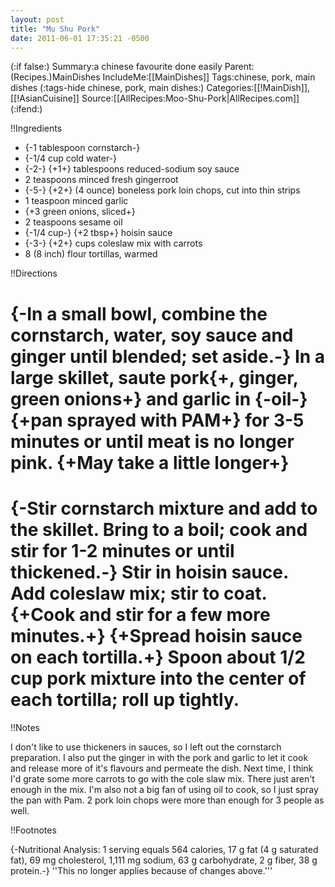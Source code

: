 ```yaml
---
layout: post
title: "Mu Shu Pork"
date: 2011-06-01 17:35:21 -0500
---
```

(:if false:)
Summary:a chinese favourite done easily
Parent:(Recipes.)MainDishes
IncludeMe:[[MainDishes]]
Tags:chinese, pork, main dishes
(:tags-hide chinese, pork, main dishes:)
Categories:[[!MainDish]], [[!AsianCuisine]]
Source:[[AllRecipes:Moo-Shu-Pork|AllRecipes.com]]
(:ifend:)


!!Ingredients

* {-1 tablespoon cornstarch-}
* {-1/4 cup cold water-}
* {-2-} {+1+} tablespoons reduced-sodium soy sauce
* 2 teaspoons minced fresh gingerroot
* {-5-} {+2+} (4 ounce) boneless pork loin chops, cut into thin strips
* 1 teaspoon minced garlic
* {+3 green onions, sliced+}
* 2 teaspoons sesame oil
* {-1/4 cup-} {+2 tbsp+} hoisin sauce
* {-3-} {+2+} cups coleslaw mix with carrots
* 8 (8 inch) flour tortillas, warmed

!!Directions

# {-In a small bowl, combine the cornstarch, water, soy sauce and ginger until blended; set aside.-} In a large skillet, saute pork{+, ginger, green onions+} and garlic in {-oil-}{+pan sprayed with PAM+} for 3-5 minutes or until meat is no longer pink. {+May take a little longer+}
# {-Stir cornstarch mixture and add to the skillet. Bring to a boil; cook and stir for 1-2 minutes or until thickened.-} Stir in hoisin sauce. Add coleslaw mix; stir to coat. {+Cook and stir for a few more minutes.+} {+Spread hoisin sauce on each tortilla.+} Spoon about 1/2 cup pork mixture into the center of each tortilla; roll up tightly.

!!Notes

I don't like to use thickeners in sauces, so I left out the cornstarch preparation. I also put the ginger in with the pork and garlic to let it cook and release more of it's flavours and permeate the dish. Next time, I think I'd grate some more carrots to go with the cole slaw mix. There just aren't enough in the mix. I'm also not a big fan of using oil to cook, so I  just spray the pan with Pam. 2 pork loin chops were more than enough for 3 people as well.

!!Footnotes

{-Nutritional Analysis: 1 serving equals 564 calories, 17 g fat (4 g saturated fat), 69 mg cholesterol, 1,111 mg sodium, 63 g carbohydrate, 2 g fiber, 38 g protein.-} ''This no longer applies because of changes above.'''

